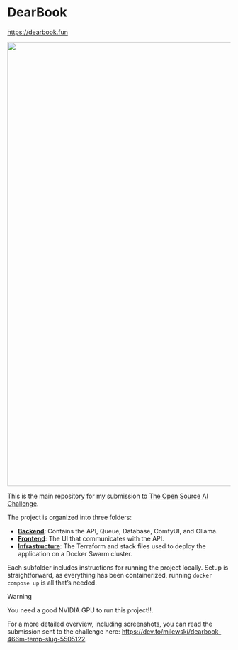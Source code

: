 # DearBook
https://dearbook.fun
<p align="center"><img width="1000" src="https://github.com/user-attachments/assets/ca158f7f-1966-4be3-8daf-74cd79baca8e"></p>

This is the main repository for my submission to [The Open Source AI Challenge](https://dev.to/challenges/pgai).

The project is organized into three folders:

- **[Backend](./backend)**: Contains the API, Queue, Database, ComfyUI, and Ollama.
- **[Frontend](./frontend)**: The UI that communicates with the API.
- **[Infrastructure](./infrastructure)**: The Terraform and stack files used to deploy the application on a Docker Swarm cluster.

Each subfolder includes instructions for running the project locally. Setup is straightforward,
as everything has been containerized, running `docker compose up` is all that’s needed.

> [!WARNING]
> You need a good NVIDIA GPU to run this project!!. 

For a more detailed overview, including screenshots, you can read the submission sent to the challenge here: https://dev.to/milewski/dearbook-466m-temp-slug-5505122.
